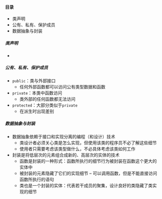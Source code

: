 #### 目录

* 类声明
* 公有、私有、保护成员
* 数据抽象与封装

##### 类声明

* 

##### 公有、私有、保护成员

* `public`：类与外部接口
  * 任何外部函数都可以访问公有类型数据和函数
* `private`：本类中函数访问
  * 类外部的任何函数都无法访问
* `protected`：大部分类似于`private`
  * 在派生时出现差别

##### 数据抽象与封装

* 数据抽象依赖于接口和实现分离的编程（和设计）技术
  * 类设计者必须关心类是怎么实现，但使用该类的程序员不必了解这些细节
  * 使用者只需要考虑该类型做什么，不必具体考虑该类如何工作
* 封装是将低层次的元素组合成新的、高层次的实体的技术
  * 函数是封装的一种形式：函数所执行的细节行为被封装在函数这个更大的实体中
  * 被封装的元素隐藏了它们的实现细节 – 可以调用函数，但是不能直接访问函数所执行的语句
  * 类也是一个封装的实体：代表若干成员的聚集，设计良好的类隐藏了类实现的细节